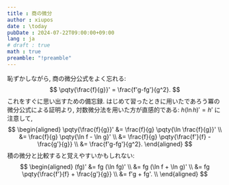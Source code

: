 ```yaml
---
title : 商の微分
author : xiupos
date : \today
pubDate : 2024-07-22T09:00:00+09:00
lang : ja
# draft : true
math : true
preamble: "!preamble"
---
```


恥ずかしながら, 商の微分公式をよく忘れる:
$$
\pqty{\frac{f}{g}}' = \frac{f'g-fg'}{g^2}.
$$
これをすぐに思い出すための備忘録. はじめて習ったときに用いたであろう冪の微分公式による証明より, 対数微分法を用いた方が直感的である: $h(\ln h)'=h'$ に注意して,
$$
\begin{aligned}
  \pqty{\frac{f}{g}}'
    &= \frac{f}{g} \pqty{\ln \frac{f}{g}}' \\
    &= \frac{f}{g} \pqty{\ln f - \ln g}' \\
    &= \frac{f}{g} \pqty{\frac{f'}{f} - \frac{g'}{g}} \\
    &= \frac{f'g-fg'}{g^2}.
\end{aligned}
$$
積の微分と比較すると覚えやすいかもしれない:
$$
\begin{aligned}
  (fg)'
    &= fg (\ln fg)' \\
    &= fg (\ln f + \ln g)' \\
    &= fg \pqty{\frac{f'}{f} + \frac{g'}{g}} \\
    &= f'g + fg'. \\
\end{aligned}
$$
